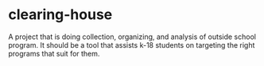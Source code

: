 # clearing-house
A project that is doing collection, organizing, and analysis of outside school program. It should be a tool that assists k-18 students on targeting the right programs that suit for them.
